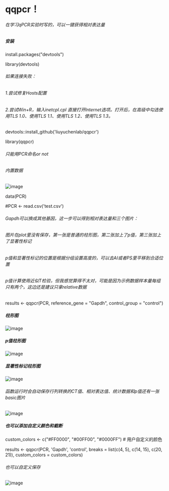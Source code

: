 # qqpcr！ 
###### 在学习qPCR实验时写的，可以一键获得相对表达量
##### 安装

install.packages("devtools")

library(devtools)  

###### 如果连接失败：  
###### 1.尝试修复Hosts配置  
###### 2.尝试Win+R，输入inetcpl.cpl 直接打开Internet选项。打开后，在高级中勾选使用TLS 1.0、使用TLS 1.1、使用TLS 1.2、使用TLS 1.3。

devtools::install_github('liuyuchenlab/qqpcr')  


library(qqpcr)  

###### 只能用PCR命名or not  
###### 内置数据
![image](https://github.com/user-attachments/assets/0cf6077a-b55e-4271-8b1f-2c25b360efe4)

data(PCR)

#PCR <- read.csv('test.csv')  

###### Gapdh可以换成其他基因，这一步可以得到相对表达量和三个图片：  

###### 图片在plot里没有保存，第一张是普通的柱形图，第二张加上了p值，第三张加上了显著性标记 
###### p值和显著性标记的位置是根据分组设置高度的，可以去AI或者PS里平移到合适位置
###### p值计算使用近似T检验，但我感觉算得不太对，可能是因为示例数据样本量每组只有两个，这边还是建议只拿relative数据

results <- qqpcr(PCR, reference_gene = "Gapdh", control_group = "control")  

##### 柱形图  
![image](https://github.com/user-attachments/assets/e6645e0a-d706-4de7-af60-32a649079b49)
  

##### p值柱形图  
![image](https://github.com/user-attachments/assets/df12fb80-c903-488c-8c86-b77b85bd4205)


##### 显著性标记柱形图  

![image](https://github.com/user-attachments/assets/cbad41dc-86df-4f37-bfaf-5dff88143e38)

###### 函数运行时会自动保存行列转换的CT值、相对表达值、统计数据和p值还有一张basic图片
![image](https://github.com/user-attachments/assets/949b6eb3-e931-4b80-86fd-720bb36115e5)


##### 也可以添加自定义颜色和截断

custom_colors <- c("#FF0000", "#00FF00", "#0000FF")  # 用户自定义的颜色

results <- qqpcr(PCR, 'Gapdh', 'control', breaks = list(c(4, 5), c(14, 15), c(20, 21)), custom_colors = custom_colors)

###### 也可以自定义保存

![image](https://github.com/user-attachments/assets/44836f5f-9995-40b2-b1ba-1ef4b036154c)





